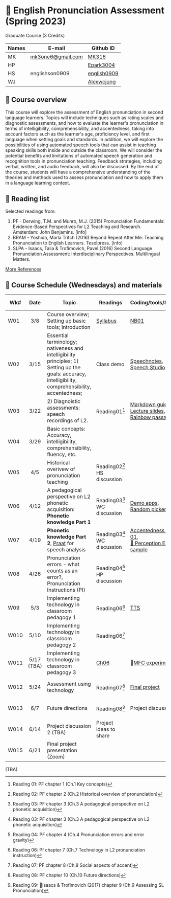 # 📕 English Pronunciation Assessment (Spring 2023)
Graduate Course (3 Credits)

|Names|E-mail|Github ID|
|--|--|--|
|MK|mk3one6@gmail.com|[MK316](https://github.com/mk316)|
|HP||[Epark3004](https://github.com/Epark3004)|
|HS|englishson0909|[english0909](https://github.com/Englishson0909)|
|WJ||[Alexwcjung](https://github.com/Alexwcjung)|


## 🍃 Course overview
This course will explore the assessment of English pronunciation in second language learners. Topics will include techniques such as rating scales and diagnostic assessments, and how to evaluate the learner's pronunciation in terms of intelligibility, comprehensibility, and accentedness, taking into account factors such as the learner's age, proficiency level, and first language when setting goals and standards. In addition, we will explore the possibilities of using automated speech tools that can assist in teaching speaking skills both inside and outside the classroom.  We will consider the potential benefits and limitations of automated speech generation and recognition tools in pronunciation teaching. Feedback strategies, including verbal, written, and audio feedback, will also be discussed. By the end of the course, students will have a comprehensive understanding of the theories and methods used to assess pronunciation and how to apply them in a language learning context.

## 🍃 Reading list

Selected readings from:

1. PF - Derwing, T.M. and Munro, M.J. (2015) Pronunciation Fundamentals: Evidence-Based Perspectives for L2 Teaching and Research. Amsterdam: John Benjamins. [info]
2. BRAM - Yoshida, Marla Tritch (2016) Beyond Repeat After Me: Teaching Pronunciation to English Learners. Tesolpress. [info]
3. SLPA - Isaacs, Talia & Trofimovich, Pavel (2016) Second Language Pronunciation Assessment: Interdisciplinary Perspectives. Multilingual Matters. 

[More References](https://github.com/MK316/Spring2023/blob/main/EPA/epa_ref.md)   

## 🍃 Course Schedule (Wednesdays) and materials


|Wk#|Date|Topic|Readings|Coding/tools/Slides|Activities & Assignments|
|--|:--:|--|--|--|--|
|W01|3/8|Course overview; Setting up basic tools; Introduction|[Syllabus](https://github.com/MK316/Spring2023/blob/main/EPA/data/S23Syllabus_PhD_AssmEngPron.pdf)|[NB01](https://github.com/MK316/Spring2023/blob/main/EPA/EPA_W01.md)|[Todo](https://github.com/MK316/Spring2023/blob/main/EPA/todo_01.md), [Praat recording](https://github.com/MK316/Spring2023/blob/main/data/praat_recording.pdf)|
|W02|3/15|Essential terminology; nativeness and intelligibility principles; 1) Setting up the goals: accuracy, intelligibility, comprehensibility, accentedness;  |Class demo|[Speechnotes](https://speechnotes.co/), [Speech Studio](https://speech.microsoft.com/portal/pronunciationassessmenttool)||
|W03|3/22|2) Diagnoistic assessments: speech recordings of L2. |Reading01[^1] |[Markdown guide](https://docs.github.com/en/get-started/writing-on-github/getting-started-with-writing-and-formatting-on-github/basic-writing-and-formatting-syntax), <br>[Lecture slides](https://github.com/MK316/Spring2023/blob/main/EPA/Slides/EPA_CH01.key.pdf), <br>[Rainbow passage](https://github.com/MK316/Spring2023/blob/main/EPA/rainbow.ipynb)|[Lesson sample](https://colab.research.google.com/github/MK316/Spring2023/blob/main/DL/DLW02c.ipynb), <br> [Assign01](https://github.com/MK316/Spring2023/blob/main/DL/DL_Assign01.ipynb)|
|W04|3/29|Basic concepts: Accuracy, intelligibility, comprehensibility, fluency, etc. |||
|W05|4/5| Historical overivew of pronunciation teaching |Reading02[^2] HS discussion||
|W06|4/12|A pedagogical perspective on L2 phonetic acquisition: **Phonetic knowledge Part 1** |Reading03[^3] WC discussion|[Demo apps](https://github.com/MK316/Spring2023/blob/main/EPA/EPA_W06_demos.ipynb),<br>[Random picker](https://github.com/MK316/Spring2023/blob/main/RandomPickerS23.ipynb)|
|W07|4/19|**Phonetic knowledge Part 2**, [Praat](https://www.fon.hum.uva.nl/praat/) for speech analysis|Reading03[^3] WC discussion|[Accentedness Exp 01](https://github.com/MK316/Spring2023/blob/main/EPA/Exp01.md),<br>[💾 Perception Exp sample](https://github.com/MK316/Spring2023/raw/main/EPA/data/perception01.zip)|[💾 PHJ](https://github.com/MK316/Spring2023/raw/main/EPA/data/PHJ.zip),<br>[💾 SHS](https://github.com/MK316/Spring2023/raw/main/EPA/data/SHS.zip),<br>[💾 JWC](https://github.com/MK316/Spring2023/raw/main/EPA/data/JWC.zip)|
|W08|4/26| Pronunciation errors - what counts as an error?, <br>Pronunciation Instructions (PI) |Reading04[^4] HP discussion  ||
|W09|5/3|Implementing technology in classroom pedagogy 1 |Reading06[^6]|[TTS](https://colab.research.google.com/github/MK316/Spring2023/blob/main/gTTS_buttoned_multi.ipynb#scrollTo=81wh4DSk48qc)|
|W010|5/10| Implementing technology in classroom pedagogy 2|Reading06[^7]  ||
|W011|5/17 (TBA)|Implementing technology in classroom pedagogy 3 |[Ch06](https://github.com/MK316/Spring2023/blob/main/EPA/Ch06.md) |💾[MFC experiment](https://drive.google.com/file/d/1Lz4R4n0_nHeLusjiMMbLB1znYZMKo4RV/view?usp=share_link)|[File to submit & Survey, Due 5/23](https://forms.gle/2e4JLYUncYbkrPZa9)|
|W012|5/24| Assessment using technology | Reading07[^8] |[Final project](https://github.com/MK316/Spring2023/blob/main/EPA/EPA_final.md)|[💾ASRexp](https://github.com/MK316/Spring2023/raw/main/EPA/data/ASRexp.zip),<br> [Result file to upload](https://forms.gle/W5hETJ665UjBz8Ro6)|
|W013|6/7| Future directions|Reading08[^9] |Project discussion|Ch.9 Discussion, [Gradio](https://github.com/MK316/Spring2023/blob/main/DL/Gradio.ipynb)|
|W014|6/14| Project discussion 2 (TBA) |Project ideas to share|||
|W015|6/21|Final project presentation (Zoom) | ||[Reflection 1-2 page](https://forms.gle/8XoVYTE9ygi8gR8s8)|

[^1]: Reading 01: PF chapter 1 (Ch.1 Key concepts)
[^2]: Reading 02: PF chapter 2 (Ch.2 Historical overview of pronunciation)
[^3]: Reading 03: PF chapter 3 (Ch.3 A pedagogical perspective on L2 phonetic acquisition)
[^4]: Reading 04: PF chapter 4 (Ch.4 Pronunciation errors and error gravity)

(TBA)

[^5]: Reading 05: PF chapter 5 (Ch.5 Pronunciation instruction research)
[^6]: Reading 06: Pf chapter 7 (Ch.7 Technology in L2 pronunciation instruction)
[^7]: Reading 07: PF chapter 8 (Ch.8 Social aspects of accent)
[^8]: Reading 08: PF chapter 10 (Ch.10 Future directions)
[^9]: Reading 09: Isaacs & Trofimovich (2017) chapter 9 (Ch.9 Assessing SL Pronunciation)
[^10]: SLPA chapter 2 (Ch.2 What do raters need in a pronunciation scale? The user's view (by Luke Harding)



